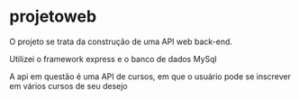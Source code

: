 # projetoweb

O projeto se trata da construção de uma API web back-end. 

Utilizei o framework express e o banco de dados MySql

A api em questão é uma API de cursos, em que o usuário pode se inscrever em vários cursos de seu desejo